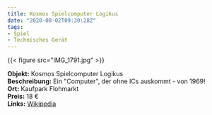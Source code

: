 ```yaml
---
title: Kosmos Spielcomputer Logikus
date: "2020-08-02T09:30:28Z"
tags:
- Spiel
- Technisches Gerät
---
```

 {{< figure src="IMG_1791.jpg" >}}  

**Objekt:** Kosmos Spielcomputer Logikus  
**Beschreibung:** Ein "Computer", der ohne ICs auskommt - von 1969!  
**Ort:** Kaufpark Flohmarkt  
**Preis:** 18 €  
**Links:** [Wikipedia](https://de.wikipedia.org/wiki/Logikus)  
